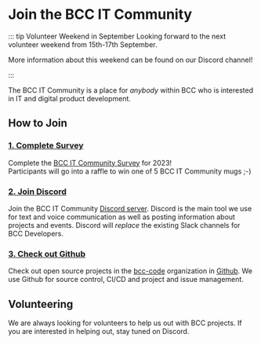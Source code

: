 # Join the BCC IT Community

::: tip Volunteer Weekend in September
Looking forward to the next volunteer weekend from 15th-17th September.

More information about this weekend can be found on our Discord channel!

:::

The BCC IT Community is a place for *anybody* within BCC who is interested in IT and digital product development.

## How to Join

### [1. Complete Survey](https://forms.office.com/e/pPUB75XVfc)

Complete the [BCC IT Community Survey](https://forms.office.com/e/pPUB75XVfc) for 2023!  
Participants will go into a raffle to win one of 5 BCC IT Community mugs ;-) 

### [2. Join Discord](https://developer.bcc.no/discord/)

Join the BCC IT Community [Discord server](https://developer.bcc.no/discord/). Discord is the main tool we use for text and voice communication as well as posting information about projects and events. Discord will _replace_ the existing Slack channels for BCC Developers.

### [3. Check out Github](https://github.com/bcc-code)

Check out open source projects in the [bcc-code](https://github.com/bcc-code) organization in [Github](https://github.com/bcc-code). We use Github for source control, CI/CD and project and issue management.

## Volunteering

We are always looking for volunteers to help us out with BCC projects. If you are interested in helping out, stay tuned on Discord.

